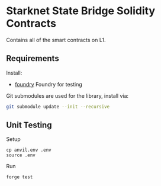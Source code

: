 # Starknet State Bridge Solidity Contracts

Contains all of the smart contracts on L1.

## Requirements

Install: 
- 	[foundry](https://book.getfoundry.sh/getting-started/installation) Foundry for testing

Git submodules are used for the library, install via:
```bash
git submodule update --init --recursive
```

## Unit Testing
Setup
```
cp anvil.env .env
source .env
```
Run 
``` 
forge test
```
